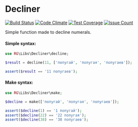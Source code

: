 # Decliner
[![Build Status](https://travis-ci.org/pldin601/php-decliner.svg?branch=master)](https://travis-ci.org/rg-libs/Decliner)
[![Code Climate](https://codeclimate.com/github/pldin601/php-decliner/badges/gpa.svg)](https://codeclimate.com/github/rg-libs/Decliner)
[![Test Coverage](https://codeclimate.com/github/pldin601/php-decliner/badges/coverage.svg)](https://codeclimate.com/github/rg-libs/Decliner/coverage)
[![Issue Count](https://codeclimate.com/github/pldin601/php-decliner/badges/issue_count.svg)](https://codeclimate.com/github/rg-libs/Decliner)

Simple function made to decline numerals.

#### Simple syntax:
```php
use RG\Libs\Decliner\decline;

$result = decline(11, ['попугай', 'попугая', 'попугаев']);

assert($result == '11 попугаев');
```

#### Make syntax:
```php
use RG\Libs\Decliner\make;

$decline = make(['попугай', 'попугая', 'попугаев']);

assert($decline(1) == '1 попугай');
assert($decline(22) == '22 попугая');
assert($decline(38) == '38 попугаев');
```


